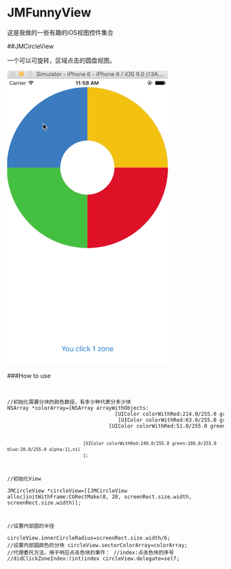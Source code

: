# JMFunnyView
这是我做的一些有趣的iOS视图控件集合

##JMCircleView

一个可以可旋转，区域点击的圆盘视图。


![demo](https://raw.githubusercontent.com/jimmyleeking/JMFunnyView/master/DemoShowRes/JMCircle.gif)

###How to use


<code>
<pre>
//初始化需要分块的颜色数组，有多少种代表分多少块
NSArray *colorArray=[NSArray arrayWithObjects:
                                   [UIColor colorWithRed:214.0/255.0 green:19.0/255.0 blue:33.0/255.0 alpha:1],//read
                                    [UIColor colorWithRed:63.0/255.0 green:183.0/255.0 blue:55.0/255.0 alpha:1],//green
                                 [UIColor colorWithRed:51.0/255.0 green:111.0/255.0 blue:183.0/255.0 alpha:1],
                              
                                 [UIColor colorWithRed:240.0/255.0 green:186.0/255.0 blue:20.0/255.0 alpha:1],nil
                                 ];
//初始化View                              
JMCircleView *circleView=[[JMCircleView alloc]initWithFrame:CGRectMake(0, 20, screenRect.size.width, screenRect.size.width)];  

//设置内部圆的半径      
circleView.innerCircleRadius=screenRect.size.width/6;
//设置内部圆颜色的分块
circleView.sectorColorArray=colorArray;
//代理委托方法，用于响应点击色块的事件：
//index:点击色块的序号
//didClickZoneIndex:(int)index
circleView.delegate=self;
</pre>
</code>


